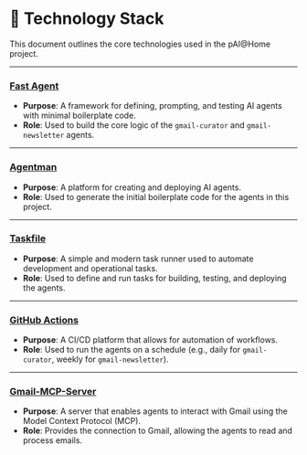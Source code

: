 # 🧰 Technology Stack

This document outlines the core technologies used in the pAI@Home project.

---

### [Fast Agent](https://fast-agent.ai/agents/defining/#basic-agents)
- **Purpose**: A framework for defining, prompting, and testing AI agents with minimal boilerplate code.
- **Role**: Used to build the core logic of the `gmail-curator` and `gmail-newsletter` agents.

---

### [Agentman](https://github.com/AgentO3/agentman)
- **Purpose**: A platform for creating and deploying AI agents.
- **Role**: Used to generate the initial boilerplate code for the agents in this project.

---

### [Taskfile](https://taskfile.dev/)
- **Purpose**: A simple and modern task runner used to automate development and operational tasks.
- **Role**: Used to define and run tasks for building, testing, and deploying the agents.

---

### [GitHub Actions](https://docs.github.com/en/actions)
- **Purpose**: A CI/CD platform that allows for automation of workflows.
- **Role**: Used to run the agents on a schedule (e.g., daily for `gmail-curator`, weekly for `gmail-newsletter`).

---

### [Gmail-MCP-Server](https://github.com/GongRzhe/Gmail-MCP-Server)
- **Purpose**: A server that enables agents to interact with Gmail using the Model Context Protocol (MCP).
- **Role**: Provides the connection to Gmail, allowing the agents to read and process emails.